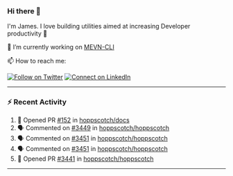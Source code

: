 ### Hi there 👋

I'm James. I love building utilities aimed at increasing Developer productivity :raised_hands: 

🔭 I’m currently working on [MEVN-CLI](https://github.com/madlabsinc/mevn-cli)

📫 How to reach me:

[![Follow on Twitter](https://img.shields.io/badge/--twitter?label=Twitter&logo=Twitter&style=social)](https://twitter.com/james_madhacks) [![Connect on LinkedIn](https://img.shields.io/badge/--linkedin?label=LinkedIn&logo=LinkedIn&style=social)](https://www.linkedin.com/in/jamesgeorge007)

---

### :zap: Recent Activity

<!--START_SECTION:activity-->
1. 💪 Opened PR [#152](https://github.com/hoppscotch/docs/pull/152) in [hoppscotch/docs](https://github.com/hoppscotch/docs)
2. 🗣 Commented on [#3449](https://github.com/hoppscotch/hoppscotch/pull/3449#issuecomment-1765935493) in [hoppscotch/hoppscotch](https://github.com/hoppscotch/hoppscotch)
3. 🗣 Commented on [#3451](https://github.com/hoppscotch/hoppscotch/pull/3451#issuecomment-1764138708) in [hoppscotch/hoppscotch](https://github.com/hoppscotch/hoppscotch)
4. 🗣 Commented on [#3451](https://github.com/hoppscotch/hoppscotch/pull/3451#issuecomment-1761350040) in [hoppscotch/hoppscotch](https://github.com/hoppscotch/hoppscotch)
5. 💪 Opened PR [#3441](https://github.com/hoppscotch/hoppscotch/pull/3441) in [hoppscotch/hoppscotch](https://github.com/hoppscotch/hoppscotch)
<!--END_SECTION:activity-->

---

<!--
**jamesgeorge007/jamesgeorge007** is a ✨ _special_ ✨ repository because its `README.md` (this file) appears on your GitHub profile.

Here are some ideas to get you started:

- 🌱 I’m currently learning ...
- 👯 I’m looking to collaborate on ...
- 🤔 I’m looking for help with ...
- 💬 Ask me about ...
- 😄 Pronouns: ...
- ⚡ Fun fact: ...
-->
